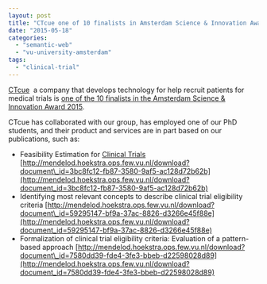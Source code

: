 ```yaml
---
layout: post
title: "CTcue one of 10 finalists in Amsterdam Science & Innovation Award 2015"
date: "2015-05-18"
categories: 
  - "semantic-web"
  - "vu-university-amsterdam"
tags: 
  - "clinical-trial"
---
```


[CTcue](http://www.ctcue.com/)  a company that develops technology for help recruit patients for medical trials is [one of the 10 finalists in the Amsterdam Science & Innovation Award 2015](http://www.ixa.nl/en/for-scientists/amsterdam-science-innovation-award-2015/finalists.html).

CTcue has collaborated with our group, has employed one of our PhD students, and their product and services are in part based on our publications, such as:

- Feasibility Estimation for [Clinical Trials](http://en.wikipedia.org/wiki/Clinical_trial "Clinical trial") [http://mendelod.hoekstra.ops.few.vu.nl/download?document\_id=3bc8fc12-fb87-3580-9af5-ac128d72b62b](http://mendelod.hoekstra.ops.few.vu.nl/download?document_id=3bc8fc12-fb87-3580-9af5-ac128d72b62b)
- Identifying most relevant concepts to describe clinical trial eligibility criteria [http://mendelod.hoekstra.ops.few.vu.nl/download?document\_id=59295147-bf9a-37ac-8826-d3266e45f88e](http://mendelod.hoekstra.ops.few.vu.nl/download?document_id=59295147-bf9a-37ac-8826-d3266e45f88e)
- Formalization of clinical trial eligibility criteria: Evaluation of a pattern-based approach [http://mendelod.hoekstra.ops.few.vu.nl/download?document\_id=7580dd39-fde4-3fe3-bbeb-d22598028d89](http://mendelod.hoekstra.ops.few.vu.nl/download?document_id=7580dd39-fde4-3fe3-bbeb-d22598028d89)

